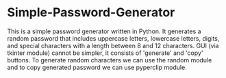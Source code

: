 # Simple-Password-Generator

This is a simple password generator written in Python. 
It generates a random password that includes uppercase letters, lowercase letters, digits, and special characters with a length between 8 and 12 characters.
GUI (via tkinter module) cannot be simpler, it consists of 'generate' and 'copy' buttons. 
To generate random characters we can use the random module and to copy generated password we can use pyperclip module.

